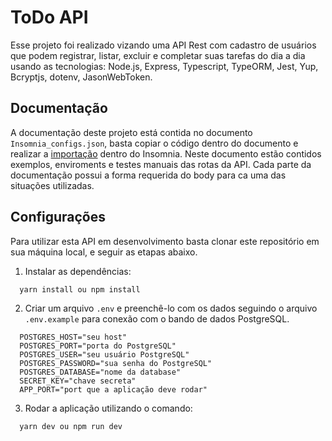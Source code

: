 # ToDo API

Esse projeto foi realizado vizando uma API Rest com cadastro de usuários que podem registrar, listar, excluir e completar suas tarefas do dia a dia usando as tecnologias: Node.js, Express, Typescript, TypeORM, Jest, Yup, Bcryptjs, dotenv, JasonWebToken.

## Documentação

A documentação deste projeto está contida no documento `Insomnia_configs.json`, basta copiar o código dentro do documento e realizar a <a href="https://docs.insomnia.rest/insomnia/import-export-data" target="_blank">importação</a> dentro do Insomnia. Neste documento estão contidos exemplos, enviroments e testes manuais das rotas da API. Cada parte da documentação possui a forma requerida do body para ca uma das situações utilizadas.

## Configurações

Para utilizar esta API em desenvolvimento basta clonar este repositório em sua máquina local, e seguir as etapas abaixo.

1. Instalar as dependências:

```
  yarn install ou npm install
```

2. Criar um arquivo `.env` e preenchê-lo com os dados seguindo o arquivo `.env.example` para conexão com o bando de dados PostgreSQL.

```
  POSTGRES_HOST="seu host"
  POSTGRES_PORT="porta do PostgreSQL"
  POSTGRES_USER="seu usuário PostgreSQL"
  POSTGRES_PASSWORD="sua senha do PostgreSQL"
  POSTGRES_DATABASE="nome da database"
  SECRET_KEY="chave secreta"
  APP_PORT="port que a aplicação deve rodar"
```

3. Rodar a aplicação utilizando o comando:

```
  yarn dev ou npm run dev
```
